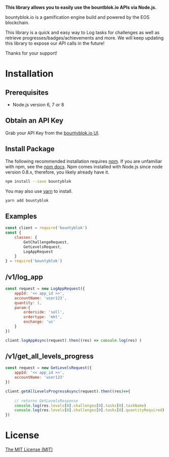 **This library allows you to easily use the bountblok.io APIs via Node.js.**

bountyblok.io is a gamification engine build and powered by the EOS blockchain.

This library is a quick and easy way to Log tasks for challenges as well as retrieve progresses/badges/achievements and more. We will keep updating this library to expose our API calls in the future!

Thanks for your support! 

# Installation

## Prerequisites

- Node.js version 6, 7 or 8

## Obtain an API Key

Grab your API Key from the [bountyblok.io UI](https://app.bountyblok.io/settings/api_keys).

## Install Package

The following recommended installation requires [npm](https://npmjs.org/). If you are unfamiliar with npm, see the [npm docs](https://npmjs.org/doc/). Npm comes installed with Node.js since node version 0.8.x, therefore, you likely already have it.

```sh
npm install --save bountyblok
```

You may also use [yarn](https://yarnpkg.com/en/) to install.

```sh
yarn add bountyblok
```

<a name="general"></a>
## Examples

```js
const client = require('bountyblok')
const { 
    classes: {
        GetChallengeRequest,
        GetLevelsRequest,
        LogAppRequest
    }
} = require('bountyblok')
```

## /v1/log_app

```js
const request = new LogAppRequest({
    appId: '<< app_id >>',
    accountName: 'user123',
    quantity: 1,
    param:{
        orderside: 'sell',
        ordertype: 'mkt',
        exchange: 'us'
    }
})

client.logAppAsync(request).then((res) => console.log(res) )
```

## /v1/get_all_levels_progress

```js
const request = new GetLevelsRequest({
    appId: '<< app_id >>',
    accountName: 'user123'
})

client.getAllLevelsProgressAsync(request).then((res)=>{
    
    // returns GetLevelsResponse
    console.log(res.levels[0].challenges[0].tasks[0].taskName)
    console.log(res.levels[0].challenges[0].tasks[0].quantityRequired)
})
```

<a name="license"></a>
# License
[The MIT License (MIT)](https://github.com/bountyblok/bountyblok-nodejs/blob/master/LICENSE.md)
